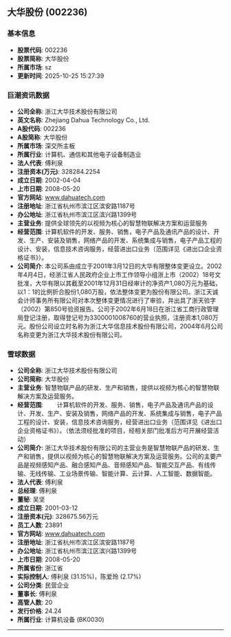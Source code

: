 ## 大华股份 (002236)

### 基本信息

- **股票代码**: 002236
- **股票简称**: 大华股份
- **所属市场**: sz
- **更新时间**: 2025-10-25 15:27:39

### 巨潮资讯数据

- **公司全称**: 浙江大华技术股份有限公司
- **英文名称**: Zhejiang Dahua Technology Co., Ltd.
- **A股代码**: 002236
- **A股简称**: 大华股份
- **所属市场**: 深交所主板
- **所属行业**: 计算机、通信和其他电子设备制造业
- **法人代表**: 傅利泉
- **注册资本(万元)**: 328284.2254
- **成立日期**: 2002-04-04
- **上市日期**: 2008-05-20
- **官方网站**: www.dahuatech.com
- **注册地址**: 浙江省杭州市滨江区滨安路1187号
- **办公地址**: 浙江省杭州市滨江区滨兴路1399号
- **主营业务**: 提供全球领先的以视频为核心的智慧物联解决方案和运营服务
- **经营范围**: 计算机软件的开发、服务、销售，电子产品及通讯产品的设计、开发、生产、安装及销售，网络产品的开发、系统集成与销售，电子产品工程的设计、安装，信息技术咨询服务，经营进出口业务（范围详见《进出口企业资格证书》）。
- **公司简介**: 本公司系由成立于2001年3月12日的大华有限整体变更设立。2002年4月4日，经浙江省人民政府企业上市工作领导小组浙上市（2002）18号文批准，大华有限以其截至2001年12月31日经审计的净资产1,080万元为基础，以1：1的比例折合股份1,080万股，依法整体变更为股份有限公司。浙江天诚会计师事务所有限公司对本次整体变更情况进行了审验，并出具了浙天验字（2002）第850号验资报告。公司于2002年6月18日在浙江省工商行政管理局登记注册，取得登记号为3300001008760的营业执照，注册资本1,080万元。股份公司设立时名称为浙江大华信息技术股份有限公司，2004年6月公司名称变更为浙江大华技术股份有限公司。

### 雪球数据

- **公司全称**: 浙江大华技术股份有限公司
- **公司简称**: 大华股份
- **主营业务**: 智慧物联产品的研发、生产和销售，提供以视频为核心的智慧物联解决方案及运营服务。
- **经营范围**: 　　计算机软件的开发、服务、销售，电子产品及通讯产品的设计、开发、生产、安装及销售，网络产品的开发、系统集成与销售，电子产品工程的设计、安装，信息技术咨询服务，经营进出口业务（范围详见《进出口企业资格证书》）。（依法须经批准的项目，经相关部门批准后方可开展经营活动）
- **公司简介**: 浙江大华技术股份有限公司的主营业务是智慧物联产品的研发、生产和销售，提供以视频为核心的智慧物联解决方案及运营服务。公司的主要产品是视频感知产品、融合感知产品、音频感知产品、智能交互产品、有线传输、无线传输、工业场景传输、智能计算、云计算、人工智能、数据智能。
- **法人代表**: 傅利泉
- **总经理**: 傅利泉
- **董秘**: 吴坚
- **成立日期**: 2001-03-12
- **注册资本(元)**: 328675.56万元
- **员工人数**: 23891
- **官方网站**: www.dahuatech.com
- **注册地址**: 浙江省杭州市滨江区滨安路1187号
- **办公地址**: 浙江省杭州市滨江区滨兴路1399号
- **上市日期**: 2008-05-20
- **所属省份**: 浙江省
- **实际控制人**: 傅利泉 (31.15%)，陈爱玲 (2.17%)
- **公司分类**: 民营企业
- **董事长**: 傅利泉
- **高管人数**: 20
- **发行价格**: 24.24
- **所属行业**: 计算机设备 (BK0030)

---